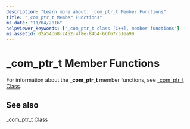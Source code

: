 ```yaml
---
description: "Learn more about: _com_ptr_t Member Functions"
title: "_com_ptr_t Member Functions"
ms.date: "11/04/2016"
helpviewer_keywords: ["_com_ptr_t class [C++], member functions"]
ms.assetid: 02a54c68-2452-4f8e-84b4-6bf67c51ea99
---
```

# _com_ptr_t Member Functions

For information about the **_com_ptr_t** member functions, see [_com_ptr_t Class](../cpp/com-ptr-t-class.md).

## See also

[_com_ptr_t Class](../cpp/com-ptr-t-class.md)
